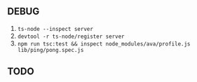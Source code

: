 DEBUG
---
1. `ts-node --inspect server`
2. `devtool -r ts-node/register server`
3. `npm run tsc:test && inspect node_modules/ava/profile.js lib/ping/pong.spec.js`

TODO
---
